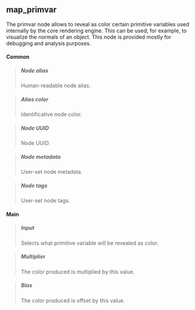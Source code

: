 ## **map_primvar**

The primvar node allows to reveal as color certain primitive variables used internally by the core rendering engine. This can be used, for example, to visualize the normals of an object. This node is provided mostly for debugging and analysis purposes.
#### Common

> ##### Node alias
> Human-readable node alias.

> ##### Alias color
> Identificative node color.

> ##### Node UUID
> Node UUID.

> ##### Node metadata
> User-set node metadata.

> ##### Node tags
> User-set node tags.

#### Main

> ##### Input
> Selects what primitive variable will be revealed as color.

> ##### Multiplier
> The color produced is multiplied by this value.

> ##### Bias
> The color produced is offset by this value.


